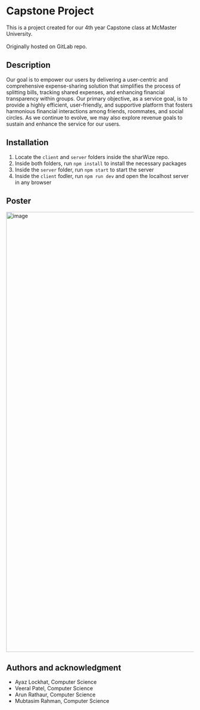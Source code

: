 # Capstone Project
This is a project created for our 4th year Capstone class at McMaster University.
<br></br>
Originally hosted on GitLab repo.

## Description
Our goal is to empower our users by delivering a user-centric and comprehensive expense-sharing solution that simplifies the process of splitting bills, tracking shared expenses, and enhancing financial transparency within groups. Our primary objective, as a service goal, is to provide a highly efficient, user-friendly, and supportive platform that fosters harmonious financial interactions among friends, roommates, and social circles. As we continue to evolve, we may also explore revenue goals to sustain and enhance the service for our users.

## Installation
1. Locate the `client` and `server` folders inside the sharWize repo.
2. Inside both folders, run `npm install` to install the necessary packages
3. Inside the `server` folder, run `npm start` to start the server
4. Inside the `client` fodler, run `npm run dev` and open the localhost server in any browser

## Poster
<img width="1182" alt="image" src="https://github.com/ayazzlockhat/ShareWize/assets/77209522/722b27d6-1fac-4e78-b8d2-a9d277a169a3">


## Authors and acknowledgment
- Ayaz Lockhat, Computer Science
- Veeral Patel, Computer Science
- Arun Rathaur, Computer Science
- Mubtasim Rahman, Computer Science

